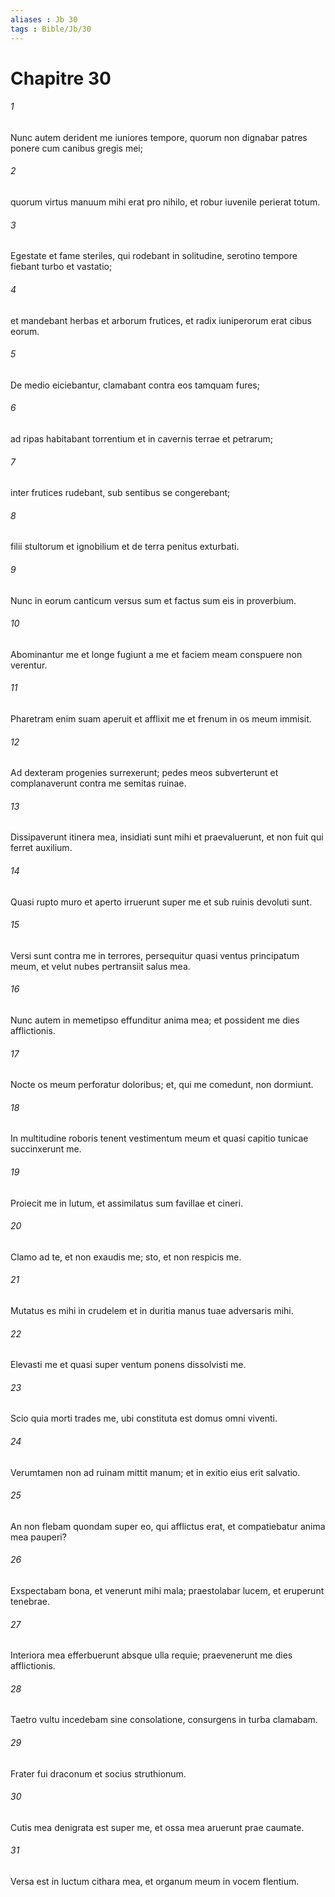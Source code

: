 ```yaml
---
aliases : Jb 30
tags : Bible/Jb/30
---
```


# Chapitre 30

###### 1
Nunc autem derident me iuniores tempore, quorum non dignabar patres ponere cum canibus gregis mei;
###### 2
quorum virtus manuum mihi erat pro nihilo, et robur iuvenile perierat totum.
###### 3
Egestate et fame steriles, qui rodebant in solitudine, serotino tempore fiebant turbo et vastatio;
###### 4
et mandebant herbas et arborum frutices, et radix iuniperorum erat cibus eorum.
###### 5
De medio eiciebantur, clamabant contra eos tamquam fures;
###### 6
ad ripas habitabant torrentium et in cavernis terrae et petrarum;
###### 7
inter frutices rudebant, sub sentibus se congerebant;
###### 8
filii stultorum et ignobilium et de terra penitus exturbati.
###### 9
Nunc in eorum canticum versus sum et factus sum eis in proverbium.
###### 10
Abominantur me et longe fugiunt a me et faciem meam conspuere non verentur.
###### 11
Pharetram enim suam aperuit et afflixit me et frenum in os meum immisit.
###### 12
Ad dexteram progenies surrexerunt; pedes meos subverterunt et complanaverunt contra me semitas ruinae.
###### 13
Dissipaverunt itinera mea, insidiati sunt mihi et praevaluerunt, et non fuit qui ferret auxilium.
###### 14
Quasi rupto muro et aperto irruerunt super me et sub ruinis devoluti sunt.
###### 15
Versi sunt contra me in terrores, persequitur quasi ventus principatum meum, et velut nubes pertransiit salus mea.
###### 16
Nunc autem in memetipso effunditur anima mea; et possident me dies afflictionis.
###### 17
Nocte os meum perforatur doloribus; et, qui me comedunt, non dormiunt.
###### 18
In multitudine roboris tenent vestimentum meum et quasi capitio tunicae succinxerunt me.
###### 19
Proiecit me in lutum, et assimilatus sum favillae et cineri.
###### 20
Clamo ad te, et non exaudis me; sto, et non respicis me.
###### 21
Mutatus es mihi in crudelem et in duritia manus tuae adversaris mihi.
###### 22
Elevasti me et quasi super ventum ponens dissolvisti me.
###### 23
Scio quia morti trades me, ubi constituta est domus omni viventi.
###### 24
Verumtamen non ad ruinam mittit manum; et in exitio eius erit salvatio.
###### 25
An non flebam quondam super eo, qui afflictus erat, et compatiebatur anima mea pauperi?
###### 26
Exspectabam bona, et venerunt mihi mala; praestolabar lucem, et eruperunt tenebrae.
###### 27
Interiora mea efferbuerunt absque ulla requie; praevenerunt me dies afflictionis.
###### 28
Taetro vultu incedebam sine consolatione, consurgens in turba clamabam.
###### 29
Frater fui draconum et socius struthionum.
###### 30
Cutis mea denigrata est super me, et ossa mea aruerunt prae caumate.
###### 31
Versa est in luctum cithara mea, et organum meum in vocem flentium.

